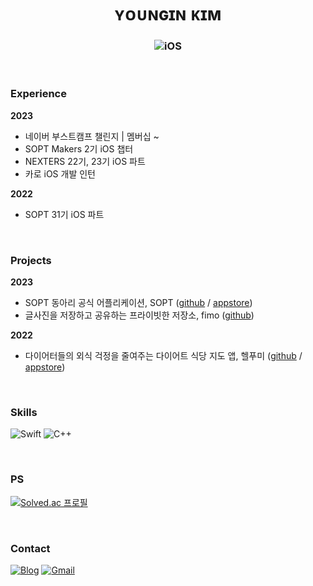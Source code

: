 <div align="center">

# ʏᴏᴜɴɢɪɴ ᴋɪᴍ

### ![iOS](https://img.shields.io/badge/iOS_Developer-000000?style=for-the-badge&logo=none&logoColor=white)

</div>

<br>

### Experience

**2023**

- 네이버 부스트캠프 챌린지 | 멤버십 ~
- SOPT Makers 2기 iOS 챕터
- NEXTERS 22기, 23기 iOS 파트
- 카로 iOS 개발 인턴

**2022**

- SOPT 31기 iOS 파트

<br>

### Projects

<!--- 𝟸𝟶𝟸𝟸.𝟶𝟺 ~ 𝟸𝟶𝟸𝟸.𝟶𝟼 **|** [우아함 - 부모, 자녀, 교사가 하나로 연결되어 서로의 정보를 주고 받는 서비스 🧒🏻](https://github.com/0inn/Wooaham)
<br>
--->
**2023**

- SOPT 동아리 공식 어플리케이션, SOPT ([github](https://github.com/sopt-makers/SOPT-iOS) / [appstore](https://apps.apple.com/kr/app/sopt/id6444594319))
- 글사진을 저장하고 공유하는 프라이빗한 저장소, fimo ([github](https://github.com/Nexters-PIMO/FIMO_iOS))

**2022**

- 다이어터들의 외식 걱정을 줄여주는 다이어트 식당 지도 앱, 헬푸미  ([github](https://github.com/Health-Food-Me/Health-Food-Me-iOS) / [appstore](https://apps.apple.com/kr/app/%ED%97%AC%ED%91%B8%EB%AF%B8/id1632788399))

<br>

### Skills

![Swift](https://img.shields.io/badge/swift-F05138?style=flat-square&logo=swift&logoColor=white)
![C++](https://img.shields.io/badge/c++-00599C?style=flat-square&logo=c%2B%2B&logoColor=white)

<br>

### PS

[![Solved.ac
프로필](http://mazassumnida.wtf/api/mini/generate_badge?boj=kyi1220)](https://solved.ac/kyi1220)

<br>

### Contact

[![Blog](https://img.shields.io/badge/Tistory-000000?style=flat-square&logo=Tistory&logoColor=white)](https://0inn.tistory.com)
[![Gmail](https://img.shields.io/badge/Gmail-EA4335?style=flat-square&logo=gmail&logoColor=white)](mailto:0inn1220@gmail.com)

